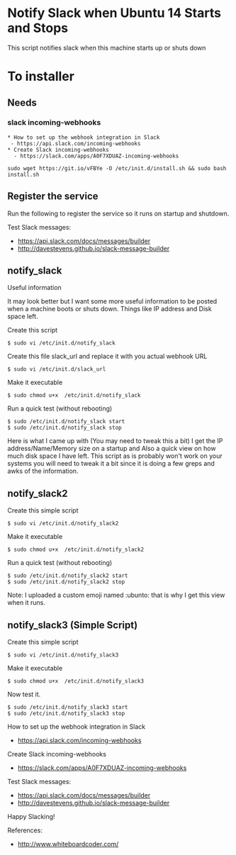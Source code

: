 # Notify Slack when Ubuntu 14 Starts and Stops
This script notifies slack when this machine starts up or shuts down



# To installer

## Needs 
### slack incoming-webhooks
    * How to set up the webhook integration in Slack 
     - https://api.slack.com/incoming-webhooks
    * Create Slack incoming-webhooks
      - https://slack.com/apps/A0F7XDUAZ-incoming-webhooks
   
   
 ```
 sudo wget https://git.io/vFBYe -O /etc/init.d/install.sh && sudo bash install.sh
```



## Register the service

Run the following to register the service so it runs on startup and shutdown.


Test Slack messages:

- https://api.slack.com/docs/messages/builder
- http://davestevens.github.io/slack-message-builder

## notify_slack

Useful information

It may look better but I want some more useful information to be posted when a machine boots or shuts down.
Things like IP address and Disk space left.

Create this script
```
$ sudo vi /etc/init.d/notify_slack
```
Create this file slack_url and replace it with you actual webhook URL
```
$ sudo vi /etc/init.d/slack_url
```
Make it executable
```
$ sudo chmod u+x  /etc/init.d/notify_slack
```
Run a quick test (without rebooting)
```
$ sudo /etc/init.d/notify_slack start
$ sudo /etc/init.d/notify_slack stop
```


Here is what I came up with (You may need to tweak this a bit)
I get the IP address/Name/Memory size on a startup and Also a quick view on how much disk space I have left.
This script as is probably won't work on your systems you will need to tweak it a bit since it is doing a few greps and awks of the information.


## notify_slack2

Create this simple script
```
$ sudo vi /etc/init.d/notify_slack2
```
Make it executable
```
$ sudo chmod u+x  /etc/init.d/notify_slack2
```
Run a quick test (without rebooting)
```
$ sudo /etc/init.d/notify_slack2 start
$ sudo /etc/init.d/notify_slack2 stop
```

Note:  I uploaded a custom emoji named :ubunto: that is why I get this view when it runs.




## notify_slack3 (Simple Script)


Create this simple script
```
$ sudo vi /etc/init.d/notify_slack3
```
Make it executable
```
$ sudo chmod u+x  /etc/init.d/notify_slack3
```
Now test it.
```
$ sudo /etc/init.d/notify_slack3 start
$ sudo /etc/init.d/notify_slack3 stop
```




How to set up the webhook integration in Slack 
- https://api.slack.com/incoming-webhooks

Create Slack incoming-webhooks
- https://slack.com/apps/A0F7XDUAZ-incoming-webhooks

Test Slack messages:

- https://api.slack.com/docs/messages/builder
- http://davestevens.github.io/slack-message-builder





Happy Slacking!

References:
- http://www.whiteboardcoder.com/





